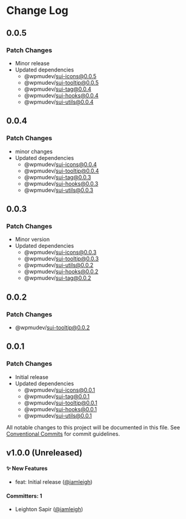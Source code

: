# Change Log

## 0.0.5

### Patch Changes

- Minor release
- Updated dependencies
  - @wpmudev/sui-icons@0.0.5
  - @wpmudev/sui-tooltip@0.0.5
  - @wpmudev/sui-tag@0.0.4
  - @wpmudev/sui-hooks@0.0.4
  - @wpmudev/sui-utils@0.0.4

## 0.0.4

### Patch Changes

- minor changes
- Updated dependencies
  - @wpmudev/sui-icons@0.0.4
  - @wpmudev/sui-tooltip@0.0.4
  - @wpmudev/sui-tag@0.0.3
  - @wpmudev/sui-hooks@0.0.3
  - @wpmudev/sui-utils@0.0.3

## 0.0.3

### Patch Changes

- Minor version
- Updated dependencies
  - @wpmudev/sui-icons@0.0.3
  - @wpmudev/sui-tooltip@0.0.3
  - @wpmudev/sui-utils@0.0.2
  - @wpmudev/sui-hooks@0.0.2
  - @wpmudev/sui-tag@0.0.2

## 0.0.2

### Patch Changes

- @wpmudev/sui-tooltip@0.0.2

## 0.0.1

### Patch Changes

- Initial release
- Updated dependencies
  - @wpmudev/sui-icons@0.0.1
  - @wpmudev/sui-tag@0.0.1
  - @wpmudev/sui-tooltip@0.0.1
  - @wpmudev/sui-hooks@0.0.1
  - @wpmudev/sui-utils@0.0.1

All notable changes to this project will be documented in this file. See
[Conventional Commits](https://conventionalcommits.org/) for commit guidelines.

## v1.0.0 (Unreleased)

#### ✨ New Features

- feat: Initial release ([@iamleigh](https://github.com/iamleigh))

#### Committers: 1

- Leighton Sapir ([@iamleigh](https://github.com/iamleigh))
